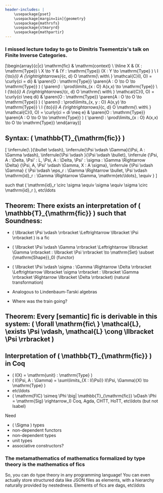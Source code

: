 ```yaml
---
header-includes: |
    \usepackage{pset}
    \usepackage[margin=1in]{geometry}
    \usepackage{mathrsfs}
    \usepackage{stmaryrd}
    \usepackage{mathpartir}
---
```


### I missed lecture today to go to Dimitris Tsementzis's talk on Finite Inverse Categories.

\[\begin{array}{c|c}
    \mathrm{fic} & \mathrm{context} \\
    \hline
    X & (X : \mathrm{Type}) \\
    X \to Y & (Y : \mathrm{Type}) (X : Y \to \mathrm{Type} ) \\
    I {\to}_{i} A {\rightrightarrows}_{c, d} O \mathrm{\ with\ } \mathcal{C}(I, O) = \curly{ci = di}
        & \paren{O : \mathrm{Type}} \paren{A : O \to O \to \mathrm{Type}} \) \( \paren{I : \prod\limits_{x : O} A(x,x) \to \mathrm{Type}} \\
    I {\to}_{i} A {\rightrightarrows}_{c, d} O \mathrm{\ with\ } \mathcal{C}(I, O) = \curly{ci \neq di}
        & \paren{O : \mathrm{Type}} \paren{A : O \to O \to \mathrm{Type}} \) \( \paren{I : \prod\limits_{x, y : O} A(x,y) \to \mathrm{Type}} \\
    I {\to}_{i} A {\rightrightarrows}_{c, d} O \mathrm{\ with\ } \mathcal{C}(I, O) = \curly{ci = di \neq e}
        & \paren{O : \mathrm{Type}} \paren{A : O \to O \to \mathrm{Type}} \) \( \paren{I : \prod\limits_{x : O} A(x,x) \to O \to \mathrm{Type}}
\end{array}\]

## Syntax: \( \mathbb{T}_{\mathrm{fic}} \)

\[
\inferrule{\ }{\bullet \vdash},
\inferrule{\Psi \vdash \Gamma}{\Psi, A : \Gamma \vdash},
\inferrule{\Psi \vdash }{\Psi \vdash \bullet},
\inferrule
    {\Psi, A : \Delta, \Psi' : L, \Psi, A : \Delta, \Psi' : \sigma : \Gamma \Rightarrow \Delta}
    {\Psi, A, \Psi' \vdash \Gamma, X : A \sigma},
\inferrule
    {\Psi \vdash \Gamma}
    {
        \Psi \vdash \eps_r : \Gamma \Rightarrow \bullet,
        \Psi \vdash \mathrm{id}_r : \Gamma \Rightarrow \Gamma,
        \mathrm{etc\ldots},
        \equiv
    }
\]

such that \( \mathrm{id}_r \circ \sigma \equiv \sigma \equiv \sigma \circ \mathrm{id}_r \), etc\ldots

## Theorem: There exists an interpretation of \( \mathbb{T}_{\mathrm{fic}} \) such that Soundness:
* \( \llbracket \Psi \vdash \rrbracket \Leftrightarrow \llbracket \Psi \rrbracket \) is a fic
* \( \llbracket \Psi \vdash \Gamma \rrbracket \Leftrightarrow \llbracket \Gamma \rrbracket : \llbracket \Psi \rrbracket \to \mathrm{Set} \subset {\mathrm{Shape}}_0\) (functor)
* \( \llbracket \Psi \vdash \sigma : \Gamma \Rightarrow \Delta \rrbracket \Leftrightarrow \llbracket \sigma \rrbracket : \llbracket \Gamma \rrbracket \Rightarrow \llbracket \Delta \rrbracket\) (natural transformation)

* Analogous to Lindenbaum-Tarski algebras
* Where was the train going?

## Theorem: Every [semantic] fic is derivable in this system: \( \forall \mathrm{fic\ } \mathcal{L}, \exists \Psi \vdash, \mathcal{L} \cong \llbracket \Psi \rrbracket \)

## Interpretation of \( \mathbb{T}_{\mathrm{fic}} \) in Coq
* \( I(X) = \mathrm{unit} : \mathrm{Type} \)
* \( I(\Psi, A : \Gamma) = \sum\limits_{X : I(\Psi)} I(\Psi, \Gamma)(X) \to \mathrm{Type} \)
* etc\ldots
* \( \mathrm{FIC} \simeq \Phi \big| \mathbb{T}_{\mathrm{fic}} \vDash \Phi = \mathrm{Sig} \rightarrow_I\) Coq, Agda, CHTT, HoTT, etc\ldots (but not Isabel)

Need

* \( \Sigma \) types
* non-dependent functors
* non-dependent types
* unit types
* associative constructors?

### The metamathematics of mathematics formalized by type theory is the mathematics of fics

So, you can do type theory in any programming language!
You can even actually store structured data like JSON files as elements, with a hierarchy naturally provided by nestedness.
Elements of fics are dags, etc\ldots
